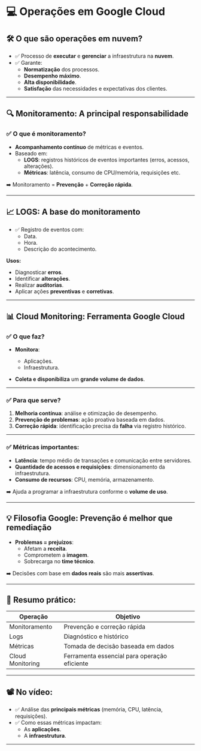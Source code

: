 # &#x1F4BB; Operações em Google Cloud

## &#x1F6E0;&#xFE0F; O que são operações em nuvem?

- ✅ Processo de **executar** e **gerenciar** a infraestrutura na **nuvem**.
- ✅ Garante:
  - **Normatização** dos processos.
  - **Desempenho máximo**.
  - **Alta disponibilidade**.
  - **Satisfação** das necessidades e expectativas dos clientes.

---

## &#x1F50D; Monitoramento: A principal responsabilidade

### ✅ O que é monitoramento?

- **Acompanhamento contínuo** de métricas e eventos.
- Baseado em:
  - **LOGS**: registros históricos de eventos importantes (erros, acessos, alterações).
  - **Métricas**: latência, consumo de CPU/memória, requisições etc.

➡️ Monitoramento = **Prevenção** + **Correção rápida**.

---

## &#x1F4C8; LOGS: A base do monitoramento

- ✅ Registro de eventos com:
  - Data.
  - Hora.
  - Descrição do acontecimento.

**Usos:**
- Diagnosticar **erros**.
- Identificar **alterações**.
- Realizar **auditorias**.
- Aplicar ações **preventivas** e **corretivas**.

---

## &#x1F4CA; Cloud Monitoring: Ferramenta Google Cloud

### ✅ O que faz?

- **Monitora**:
  - Aplicações.
  - Infraestrutura.
  
- **Coleta e disponibiliza** um **grande volume de dados**.

---

### ✅ Para que serve?

1. **Melhoria contínua**: análise e otimização de desempenho.
2. **Prevenção de problemas**: ação proativa baseada em dados.
3. **Correção rápida**: identificação precisa da **falha** via registro histórico.

---

### ✅ Métricas importantes:

- **Latência**: tempo médio de transações e comunicação entre servidores.
- **Quantidade de acessos e requisições**: dimensionamento da infraestrutura.
- **Consumo de recursos**: CPU, memória, armazenamento.

➡️ Ajuda a programar a infraestrutura conforme o **volume de uso**.

---

## &#x1F4A1; Filosofia Google: Prevenção é melhor que remediação

- **Problemas = prejuízos**:
  - Afetam a **receita**.
  - Comprometem a **imagem**.
  - Sobrecarga no **time técnico**.

➡️ Decisões com base em **dados reais** são mais **assertivas**.

---

## &#x1F4E2; Resumo prático:

| **Operação** | **Objetivo** |
|---------------|--------------|
| Monitoramento | Prevenção e correção rápida |
| Logs | Diagnóstico e histórico |
| Métricas | Tomada de decisão baseada em dados |
| Cloud Monitoring | Ferramenta essencial para operação eficiente |

---

## &#x1F4FD;&#xFE0F; No vídeo:
- ✅ Análise das **principais métricas** (memória, CPU, latência, requisições).
- ✅ Como essas métricas impactam:
  - As **aplicações**.
  - A **infraestrutura**.

---